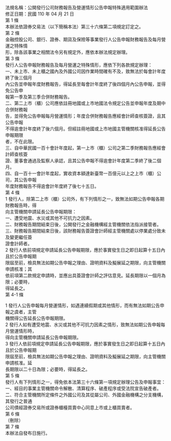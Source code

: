 法規名稱：公開發行公司財務報告及營運情形公告申報特殊適用範圍辦法  
修正日期：民國 110 年 04 月 21 日  
第 1 條  
本辦法依證券交易法（以下簡稱本法）第三十六條第二項規定訂定之。  
第 2 條  
金融控股公司、銀行、證券、期貨及保險等事業發行人公告申報財務報告及每月營運之特殊情  
形，除各該事業之相關法令另有規定外，應依本辦法規定辦理。  
第 3 條  
發行人公告申報財務報告及每月營運之特殊情形，應依下列各款規定辦理：  
一、未上市、未上櫃之國內及外國公司因作業時間確有不及，致無法於每會計年度終了後三個月  
內公告並申報年度財務報告，得延長至每會計年度終了後四個月內公告申報，並得免公告申  
報第一季及第三季合併財務報告。  
二、第二上市（櫃）公司應依註冊地國或上市地國法令規定公告並申報年度及期中合併財務報  
告，並得免公告申報每月營運情形；年度合併財務報告應經會計師查核簽證，且其公告申報  
不得逾會計年度終了後六個月。但經註冊地國或上市地國主管機關核准得延長公告申報期限  
者，不在此限。  
三、自中華民國一百十會計年度起，第一上市（櫃）公司之第二季財務報告應經會計師查核簽  
證、董事會通過及監察人承認，且其公告申報不得逾會計年度第二季終了後二個月。  
四、自一百十一會計年度起，實收資本額達新臺幣一百億元以上之上市（櫃）公司，其公告申報  
年度財務報告不得逾會計年度終了後七十五日。  
第 4 條  
1 發行人，除第二上市（櫃）公司外，有下列情形之一，致無法如期公告申報各期財務報告時，得  
向主管機關申請延長公告申報期限：  
一、遭受地震、水災或其他不可抗力之因素。  
二、財務報告期間結束日後，公開發行之金融機構經主管機關依法指派接管者。  
三、財務報告期間結束日後，該財務報告簽證會計師經主管機關處以停業處分致未及變更繼任簽  
證會計師者。  
2 發行人依前項規定申請延長公告申報期限，應於事實發生日之即日起算十五日內且於公告申報期  
限屆至前，檢具無法如期公告申報之理由、證明資料及擬展延之期限，向主管機關申請核准；其  
依前項第二款規定申請時，並應出具簽證會計師之評估意見。延長期限以一個月為限；必要時，  
得延長之。  
第 4-1 條  


1 發行人公告申報每月營運情形，如遇連續假期或其他情形，而有無法如期公告申報之虞者，主管  
機關得公告延長公告申報期限。  
2 發行人如有遭受地震、水災或其他不可抗力因素之情形，致無法如期公告申報每月營運情形時，  
得向主管機關申請延長公告申報期限。  
3 發行人依前項規定申請延長公告申報期限，應於事實發生日之即日起算十五日內且於公告申報期  
限屆至前，檢具無法如期公告申報之理由、證明資料及擬展延之期限，向主管機關申請核准。延  
長期限以二十日為限；必要時，得延長之。  
第 5 條  
發行人有下列情形之一，得免依本法第三十六條第一項規定辦理公告及申報事宜：  
一、經目的事業主管機關命令解散、清算程序、破產程序或受法院宣告破產者。  
二、符合主管機關所定條件之外國公司及其從屬公司、外國金融機構之分支機構，其發行之普通  
公司債經證券交易所或證券櫃檯買賣中心同意上市或上櫃買賣者。  
第 6 條  
（刪除）  
第 7 條  
本辦法自發布日施行。  


